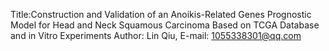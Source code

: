 Title:Construction and Validation of an Anoikis-Related Genes Prognostic Model for Head and Neck Squamous Carcinoma Based on TCGA Database and in Vitro Experiments
Author: Lin Qiu, E-mail: 1055338301@qq.com
